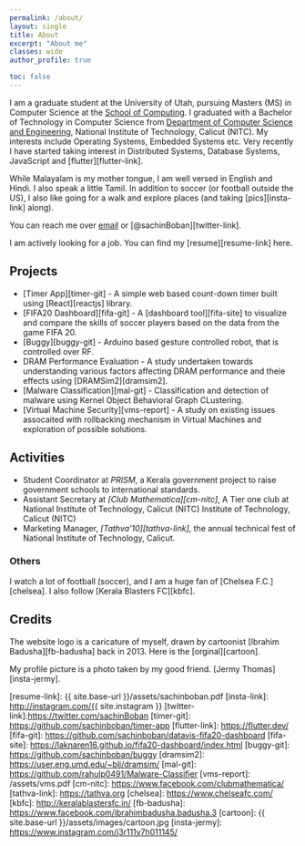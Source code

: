 ```yaml
---
permalink: /about/
layout: single
title: About
excerpt: "About me"
classes: wide
author_profile: true

toc: false
---
```


I am a graduate student at the University of Utah, pursuing Masters (MS) in
Computer Science at the [School of Computing][soc-link]. I graduated with a
Bachelor of Technology in Computer Science from
[Department of Computer Science and Engineering][csed-link], National Institute
of Technology, Calicut (NITC). My interests include Operating Systems, Embedded
Systems etc. Very recently I have started taking interest in Distributed Systems,
Database Systems, JavaScript and [flutter][flutter-link].

While Malayalam is my mother tongue, I am well versed in English and Hindi. I
also speak a little Tamil. In addition to soccer (or football outside the US),
I also like going for a walk and explore places (and taking [pics][insta-link]
along).

You can reach me over [email](mailto:sachinbobank@gmail.com) or
[@sachinBoban][twitter-link].

I am actively looking for a job. You can find my [resume][resume-link] here.

## Projects

- [Timer App][timer-git] - A simple web based count-down timer built using
  [React][reactjs] library.
- [FIFA20 Dashboard][fifa-git] - A [dashboard tool][fifa-site] to visualize and
  compare the skills of soccer players based on the data from the game FIFA 20.
- [Buggy][buggy-git] - Arduino based gesture controlled robot, that is
  controlled over RF.
- DRAM Performance Evaluation - A study undertaken towards understanding various
  factors affecting DRAM performance and theie effects using
  [DRAMSim2][dramsim2].
- [Malware Classification][mal-git] - Classification and detection of malware
  using Kernel Object Behavioral Graph CLustering.
- [Virtual Machine Security][vms-report] - A study on existing issues assocaited
  with rollbacking mechanism in Virtual Machines and exploration of possible
  solutions.

## Activities

- Student Coordinator at _PRISM_, a Kerala government project to raise
  government schools to international standards.
- Assistant Secretary at _[Club Mathematica][cm-nitc]_, A Tier one club at
  National Institute of Technology, Calicut (NITC)
  Institute of Technology, Calicut (NITC)
- Marketing Manager, _[Tathva'10][tathva-link]_, the annual technical fest of
  National Institute of Technology, Calicut.

### Others

I watch a lot of football (soccer), and I am a huge fan of
[Chelsea F.C.][chelsea]. I also follow [Kerala Blasters FC][kbfc].

## Credits

The website logo is a caricature of myself, drawn by cartoonist
[Ibrahim Badusha][fb-badusha] back in 2013. Here is the [orginal][cartoon].

My profile picture is a photo taken by my good friend.
[Jermy Thomas][insta-jermy].

[soc-link]: https://www.cs.utah.edu/
[csed-link]: http://www.cse.nitc.ac.in/

[resume-link]: {{ site.base-url }}/assets/sachinboban.pdf
[insta-link]: http://instagram.com/{{ site.instagram }}
[twitter-link]:https://twitter.com/sachinBoban
[timer-git]: https://github.com/sachinboban/timer-app
[flutter-link]: https://flutter.dev/
[fifa-git]: https://github.com/sachinboban/datavis-fifa20-dashboard
[fifa-site]: https://laknaren16.github.io/fifa20-dashboard/index.html
[buggy-git]: https://github.com/sachinboban/buggy
[dramsim2]: https://user.eng.umd.edu/~blj/dramsim/
[mal-git]: https://github.com/rahulp0491/Malware-Classifier
[vms-report]: /assets/vms.pdf
[cm-nitc]: https://www.facebook.com/clubmathematica/
[tathva-link]: https://tathva.org
[chelsea]: https://www.chelseafc.com/
[kbfc]: http://keralablastersfc.in/
[fb-badusha]: https://www.facebook.com/ibrahimbadusha.badusha.3
[cartoon]: {{ site.base-url }}/assets/images/cartoon.jpg
[insta-jermy]: https://www.instagram.com/j3r111y7h011145/